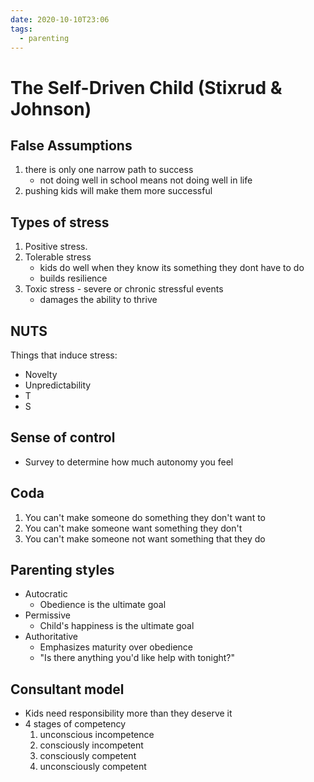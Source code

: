 ```yaml
---
date: 2020-10-10T23:06
tags:
  - parenting
---
```


# The Self-Driven Child (Stixrud & Johnson)


## False Assumptions
1. there is only one narrow path to success
   - not doing well in school means not doing well in life
1. pushing kids will make them more
successful

## Types of stress
1. Positive stress.
2. Tolerable stress
   - kids do well when they know its something they dont have to do 
   - builds resilience
3. Toxic stress - severe or chronic stressful events 
   - damages the ability to thrive

## NUTS 

Things that induce stress:

- Novelty
- Unpredictability
- T
- S

## Sense of control
- Survey to determine how much autonomy you feel


## Coda
1. You can't make someone do something they don't want to
2. You can't make someone want something they don't
3. You can't make someone not want something that they do

## Parenting styles
- Autocratic
  - Obedience is the ultimate goal
- Permissive
  - Child's happiness is the ultimate goal
- Authoritative 
  - Emphasizes maturity over obedience 
  - "Is there anything you'd like help with tonight?"
  
## Consultant model
- Kids need responsibility more than they deserve it 
- 4 stages of competency
  1. unconscious incompetence
  2. consciously incompetent
  3. consciously competent
  4. unconsciously competent
